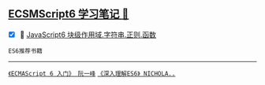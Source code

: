 <a href="#top" id="top"> ECSMScript6 学习笔记 :maple_leaf:</a>
------
- [x]  :maple_leaf: [JavaScript6 块级作用域.字符串.正则.函数](https://github.com/kickgod/Script/blob/master/Document/ECS6LetConstStringFunction.md)




`ES6推荐书籍`

-----
[`《ECMAScript 6 入门》 阮一峰`](http://es6.ruanyifeng.com/) [`《深入理解ES6》 NICHOLA..`](https://segmentfault.com/a/1190000010199272)

